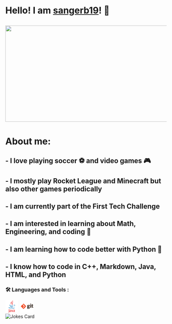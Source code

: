 # Hello! I am [sangerb19][prof]! :wave:


## <div align="center">
##  <img src="https://media.giphy.com/media/dWesBcTLavkZuG35MI/giphy.gif" width="600" height="300"/>
## </div>


# About me:


## - I love playing **soccer** :soccer: and **video games** :video_game:


## - I mostly play **Rocket League** and **Minecraft** but also other games periodically


## - I am currently part of the **First Tech Challenge**


## - I am interested in learning about **Math, Engineering, and coding** :nut_and_bolt:


## - I am learning how to code better with **Python** :snake:


## - I know how to code in **C++, Markdown, Java, HTML, and Python**


### :hammer_and_wrench: Languages and Tools :


<div>
  <img src="https://github.com/devicons/devicon/blob/master/icons/java/java-original-wordmark.svg" title="Java" alt="Java" width="40" height="40"/>&nbsp;
  <img src="https://github.com/devicons/devicon/blob/master/icons/git/git-original-wordmark.svg" title="Git" **alt="Git" width="40" height="40"/>
</div>




<img src="https://readme-jokes.vercel.app/api?hideBorder&theme=dracula" alt="Jokes Card" />

[prof]: https://github.com/sangerb19/sangerb19

<img src="https://komarev.com/ghpvc/?username=your-github-sangerb19&style=flat-square&color=blue" alt=""/>
